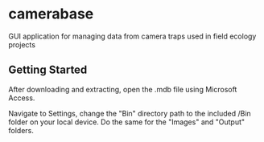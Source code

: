 # camerabase
GUI application for managing data from camera traps used in field ecology projects


## Getting Started
After downloading and extracting, open the .mdb file using Microsoft Access.

Navigate to Settings, change the "Bin" directory path to the included /Bin folder on your local device.
Do the same for the "Images" and "Output" folders.
